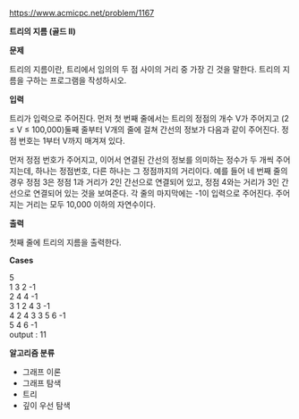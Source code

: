 https://www.acmicpc.net/problem/1167

**트리의 지름 (골드 II)**

**문제**

트리의 지름이란, 트리에서 임의의 두 점 사이의 거리 중 가장 긴 것을 말한다. 트리의 지름을 구하는 프로그램을 작성하시오.

**입력**

트리가 입력으로 주어진다. 먼저 첫 번째 줄에서는 트리의 정점의 개수 V가 주어지고 (2 ≤ V ≤ 100,000)둘째 줄부터 V개의 줄에 걸쳐 간선의 정보가 다음과 같이 주어진다. 정점 번호는 1부터 V까지 매겨져 있다.

먼저 정점 번호가 주어지고, 이어서 연결된 간선의 정보를 의미하는 정수가 두 개씩 주어지는데, 하나는 정점번호, 다른 하나는 그 정점까지의 거리이다. 예를 들어 네 번째 줄의 경우 정점 3은 정점 1과 거리가 2인 간선으로 연결되어 있고, 정점 4와는 거리가 3인 간선으로 연결되어 있는 것을 보여준다. 각 줄의 마지막에는 -1이 입력으로 주어진다. 주어지는 거리는 모두 10,000 이하의 자연수이다.

**출력**

첫째 줄에 트리의 지름을 출력한다.

**Cases**

5<br>
1 3 2 -1<br>
2 4 4 -1<br>
3 1 2 4 3 -1<br>
4 2 4 3 3 5 6 -1<br>
5 4 6 -1<br>
output : 11

**알고리즘 분류**

- 그래프 이론
- 그래프 탐색
- 트리
- 깊이 우선 탐색